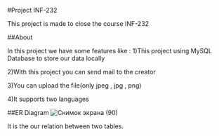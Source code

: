 #Project INF-232

This project is made to close the course INF-232

##About

In this project we have some features like :
1)This project using MySQL Database to store our data locally 

2)With this project you can send mail to the creator 

3)You can upload the file(only jpeg , jpg , png)

4)It supports two languages

##ER Diagram
![Снимок экрана (90)](https://user-images.githubusercontent.com/75565844/115058156-bcbc2880-9f06-11eb-9930-60f02d33e894.png)

It is the our relation between two tables.

